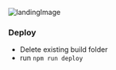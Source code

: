 ![landingImage](https://i.imgur.com/XtBm0bv.jpg)

### Deploy
- Delete existing build folder
- run `npm run deploy`